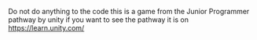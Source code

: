 Do not do anything to the code this is a game from the Junior Programmer pathway by unity if you want to see the pathway it is on https://learn.unity.com/ 
